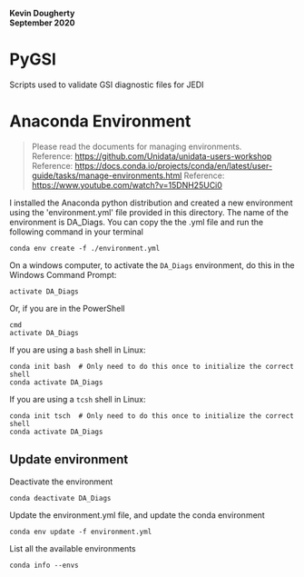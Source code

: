 __Kevin Dougherty__  
__September 2020__  


# PyGSI
Scripts used to validate GSI diagnostic files for JEDI


# Anaconda Environment
> Please read the documents for managing environments.  
> Reference: https://github.com/Unidata/unidata-users-workshop  
> Reference: https://docs.conda.io/projects/conda/en/latest/user-guide/tasks/manage-environments.html
> Reference: https://www.youtube.com/watch?v=15DNH25UCi0

I installed the Anaconda python distribution and created a new environment using the 'environment.yml' file provided in this directory. The name of the environment is DA_Diags. You can copy the the .yml file and run the following command in your terminal

    conda env create -f ./environment.yml
    
On a windows computer, to activate the `DA_Diags` environment, do this in the Windows Command Prompt:

    activate DA_Diags

Or, if you are in the PowerShell

    cmd
    activate DA_Diags

If you are using a `bash` shell in Linux:

    conda init bash  # Only need to do this once to initialize the correct shell
    conda activate DA_Diags

If you are using a `tcsh` shell in Linux:

    conda init tsch  # Only need to do this once to initialize the correct shell
    conda activate DA_Diags


## Update environment
Deactivate the environment

    conda deactivate DA_Diags

Update the environment.yml file, and update the conda environment

    conda env update -f environment.yml

List all the available environments

    conda info --envs